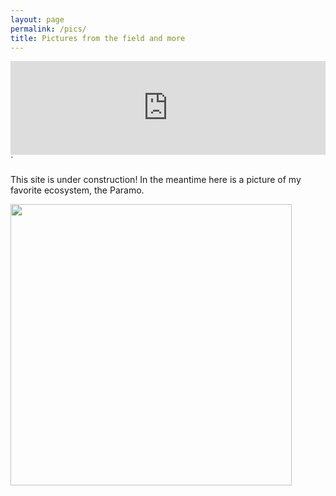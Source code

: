 ```yaml
---
layout: page
permalink: /pics/
title: Pictures from the field and more
---
```


<iframe class="slideshow-iframe" src="https://andrepazv.github.io/slides/my-pics1.html"
style="width:100%" frameborder="0" scrolling="no" onload="resizeIframe(this)"></iframe>`




This site is under construction! In the meantime here is a picture of my favorite ecosystem, the Paramo. 



<img src="/images/DSC_4592.jpg" width="450">




